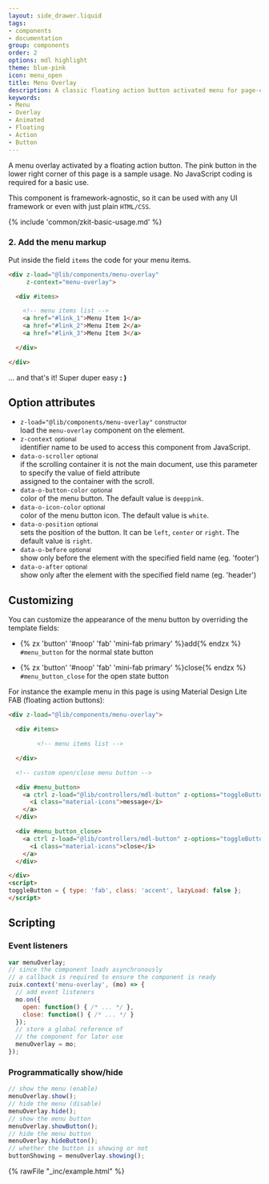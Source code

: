 ```yaml
---
layout: side_drawer.liquid
tags:
- components
- documentation
group: components
order: 2
options: mdl highlight
theme: blue-pink
icon: menu_open
title: Menu Overlay
description: A classic floating action button activated menu for page-contextual operations. 
keywords:
- Menu
- Overlay
- Animated
- Floating
- Action
- Button
---
```


A menu overlay activated by a floating action button. The pink button in the lower right corner of this page is a sample
usage. No JavaScript coding is required for a basic use.

This component is framework-agnostic, so it can be used with any UI framework or even with just plain `HTML/CSS`.

{% include 'common/zkit-basic-usage.md' %}

### 2. Add the menu markup

Put inside the field `items` the code for your menu items.

```html
<div z-load="@lib/components/menu-overlay"
     z-context="menu-overlay">

  <div #items>

    <!-- menu items list -->
    <a href="#link_1">Menu Item 1</a>
    <a href="#link_2">Menu Item 2</a>
    <a href="#link_3">Menu Item 3</a>

  </div>

</div>
```

... and that's it! Super duper easy **: )**

## Option attributes

- `z-load="@lib/components/menu-overlay"` <small>constructor</small>  
  load the `menu-overlay` component on the element.
- `z-context` <small>optional</small>  
  identifier name to be used to access this component from JavaScript.
- `data-o-scroller` <small>optional</small>  
  if the scrolling container it is not the main document, use this parameter to specify the value of field attribute  
  assigned to the container with the scroll.
- `data-o-button-color` <small>optional</small>  
  color of the menu button. The default value is `deeppink`.
- `data-o-icon-color` <small>optional</small>  
  color of the menu button icon. The default value is `white`.
- `data-o-position` <small>optional</small>  
  sets the position of the button. It can be `left`, `center` or `right`. The default value is `right`.
- `data-o-before` <small>optional</small>  
  show only before the element with the specified field name (eg. 'footer')
- `data-o-after` <small>optional</small>  
  show only after the element with the specified field name (eg. 'header')


## Customizing

You can customize the appearance of the menu button by overriding the template fields:

- {% zx 'button' '#noop' 'fab' 'mini-fab primary' %}add{% endzx %}  
  `#menu_button` for the normal state button
  
- {% zx 'button' '#noop' 'fab' 'mini-fab primary' %}close{% endzx %}  
  `#menu_button_close` for the open state button


For instance the example menu in this page is using Material Design Lite FAB (floating action buttons):

```html
<div z-load="@lib/components/menu-overlay">

  <div #items>

        <!-- menu items list -->

  </div>

  <!-- custom open/close menu button -->

  <div #menu_button>
    <a ctrl z-load="@lib/controllers/mdl-button" z-options="toggleButton">
      <i class="material-icons">message</i>
    </a>
  </div>

  <div #menu_button_close>
    <a ctrl z-load="@lib/controllers/mdl-button" z-options="toggleButton">
      <i class="material-icons">close</i>
    </a>
  </div>

</div>
<script>
toggleButton = { type: 'fab', class: 'accent', lazyLoad: false };
</script>
```

## Scripting

### Event listeners

```js
var menuOverlay;
// since the component loads asynchronously
// a callback is required to ensure the component is ready
zuix.context('menu-overlay', (mo) => {
  // add event listeners
  mo.on({
    open: function() { /* ... */ },
    close: function() { /* ... */ }
  });
  // store a global reference of
  // the component for later use
  menuOverlay = mo;
});
```

### Programmatically show/hide

```js
// show the menu (enable)
menuOverlay.show();
// hide the menu (disable)
menuOverlay.hide();
// show the menu button
menuOverlay.showButton();
// hide the menu button
menuOverlay.hideButton();
// whether the button is showing or not
buttonShowing = menuOverlay.showing();
```

{% rawFile "_inc/example.html" %}
